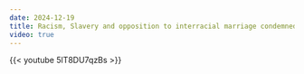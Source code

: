 ```yaml
---
date: 2024-12-19
title: Racism, Slavery and opposition to interracial marriage condemned by popes 1/2
video: true
---
```



{{< youtube 5lT8DU7qzBs >}}
